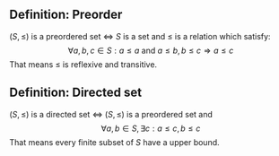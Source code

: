 ## Definition: Preorder
$(S,\leq)$ is a preordered set $\Leftrightarrow$ $S$ is a set and $\leq$ is a relation which satisfy:
$$\forall a,b,c\in S:a\leq a\text{ and }a\leq b, b\leq c \Rightarrow a \leq c$$That means $\leq$ is reflexive and transitive.

## Definition: Directed set
$(S,\leq)$ is a directed set $\Leftrightarrow$ $(S,\leq)$ is a preordered set and $$\forall a,b\in S,\exists c: a\leq c,b\leq c$$That means every finite subset of $S$ have a upper bound.
## 